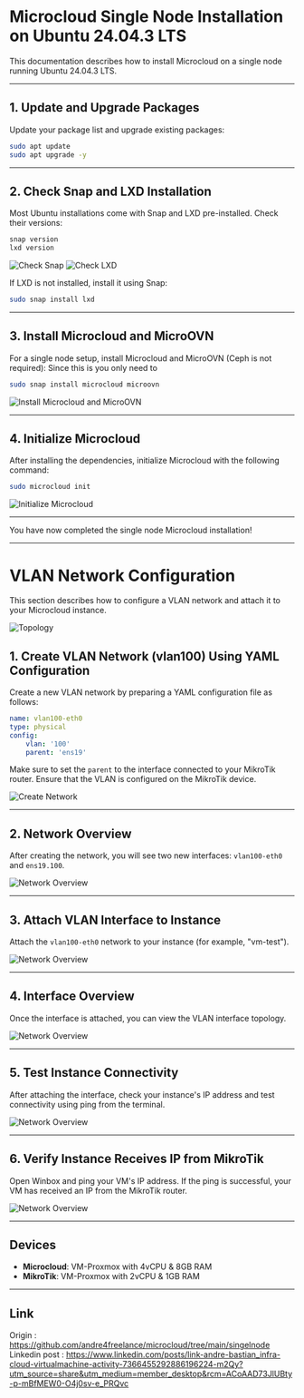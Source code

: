 # Microcloud Single Node Installation on Ubuntu 24.04.3 LTS

This documentation describes how to install Microcloud on a single node running Ubuntu 24.04.3 LTS.

---

## 1. Update and Upgrade Packages

Update your package list and upgrade existing packages:

```bash
sudo apt update
sudo apt upgrade -y
```

---

## 2. Check Snap and LXD Installation

Most Ubuntu installations come with Snap and LXD pre-installed. Check their versions:

```bash
snap version
lxd version
```

![Check Snap](images/snap-version.png)
![Check LXD](images/lxd-version.png)

If LXD is not installed, install it using Snap:

```bash
sudo snap install lxd
```

---

## 3. Install Microcloud and MicroOVN

For a single node setup, install Microcloud and MicroOVN (Ceph is not required):
Since this is you only need to
```bash
sudo snap install microcloud microovn
```

![Install Microcloud and MicroOVN](images/microcloud-and-microovn-install.png)

---

## 4. Initialize Microcloud

After installing the dependencies, initialize Microcloud with the following command:

```bash
sudo microcloud init
```

![Initialize Microcloud](images/microcloud-init.png)

---

You have now completed the single node Microcloud installation!

---

# VLAN Network Configuration

This section describes how to configure a VLAN network and attach it to your Microcloud instance.


![Topology](images/topology.png)

## 1. Create VLAN Network (vlan100) Using YAML Configuration

Create a new VLAN network by preparing a YAML configuration file as follows:

```yaml
name: vlan100-eth0
type: physical
config:
    vlan: '100'
    parent: 'ens19'
```

Make sure to set the `parent` to the interface connected to your MikroTik router. Ensure that the VLAN is configured on the MikroTik device.

![Create Network](images/create-network-vlan100.png)

---

## 2. Network Overview

After creating the network, you will see two new interfaces: `vlan100-eth0` and `ens19.100`.

![Network Overview](images/network-overview-1.png)

---

## 3. Attach VLAN Interface to Instance

Attach the `vlan100-eth0` network to your instance (for example, "vm-test").

![Network Overview](images/attach-network.png)

---

## 4. Interface Overview

Once the interface is attached, you can view the VLAN interface topology.

![Network Overview](images/network-overview-2.png)

---

## 5. Test Instance Connectivity

After attaching the interface, check your instance's IP address and test connectivity using ping from the terminal.

![Network Overview](images/vm-overview.png)

---

## 6. Verify Instance Receives IP from MikroTik

Open Winbox and ping your VM's IP address. If the ping is successful, your VM has received an IP from the MikroTik router.

![Network Overview](images/ping-from-mikrotik-to-vm.png)

---

## Devices

- **Microcloud**: VM-Proxmox with 4vCPU & 8GB RAM
- **MikroTik**: VM-Proxmox with 2vCPU & 1GB RAM

---

## Link

Origin : https://github.com/andre4freelance/microcloud/tree/main/singelnode
Linkedin post : https://www.linkedin.com/posts/link-andre-bastian_infra-cloud-virtualmachine-activity-7366455292886196224-m2Qy?utm_source=share&utm_medium=member_desktop&rcm=ACoAAD73JlUBty-p-mBfMEW0-O4j0sv-e_PRQvc